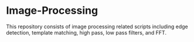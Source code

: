 # Image-Processing
This repository consists of image processing related scripts including edge detection, template matching, high pass, low pass filters, and FFT.
